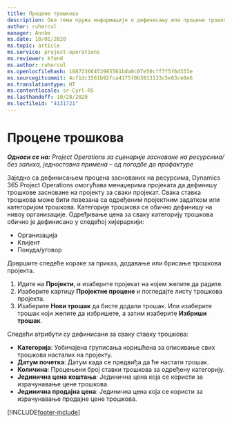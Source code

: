 ```yaml
---
title: Процене трошкова
description: Ова тема пружа информације о дефинисању или процени трошкова заснованих на пројекту.
author: ruhercul
manager: Annbe
ms.date: 10/01/2020
ms.topic: article
ms.service: project-operations
ms.reviewer: kfend
ms.author: ruhercul
ms.openlocfilehash: 10872366453985561bda0c07e50cff7f5f6d333e
ms.sourcegitcommit: 4cf1dc1561b92fca4175f0b3813133c5e63ce8e6
ms.translationtype: HT
ms.contentlocale: sr-Cyrl-RS
ms.lasthandoff: 10/28/2020
ms.locfileid: "4131721"
---
```

# <a name="expense-estimates"></a>Процене трошкова
_**Односи се на:** Project Operations за сценарије засноване на ресурсима/без залиха, једноставна примена – од погодбе до профактуре_

Заједно са дефинисањем процена заснованих на ресурсима, Dynamics 365 Project Operations омогућава менаџерима пројеката да дефинишу трошкове засноване на пројекту за сваки пројекат. Свака ставка трошкова може бити повезана са одређеним пројектним задатком или категоријом трошкова. Категорије трошкова се обично дефинишу на нивоу организације. Одређивање цена за сваку категорију трошкова обично је дефинисано у следећој хијерархији:

- Организација
- Клијент
- Понуда/уговор

Довршите следеће кораке за приказ, додавање или брисање трошкова пројекта.

1. Идите на **Пројекти**, и изаберите пројекат на којем желите да радите.
2. Изаберите картицу **Пројектне процене** и погледајте листу трошкова пројекта.
3. Изаберите **Нови трошак** да бисте додали трошак. Или изаберите трошак који желите да избришете, а затим изаберите **Избриши трошак**.

Следећи атрибути су дефинисани за сваку ставку трошкова:

- **Категорија**: Уобичајена груписања коришћена за описивање свих трошкова насталих на пројекту.
- **Датум почетка**: Датум када се предвиђа да ће настати трошак.
- **Количина**: Процењени број ставки трошкова за одређену категорију.
- **Јединична цена коштања**: Јединична цена која се користи за израчунавање цене трошкова.
- **Јединична продајна цена**: Јединична цена која се користи за израчунавање продајне цене трошкова.



[!INCLUDE[footer-include](../includes/footer-banner.md)]